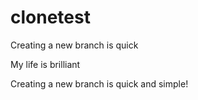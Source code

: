 # clonetest
Creating a new branch is quick

My life is brilliant

Creating a new branch is quick and simple!

